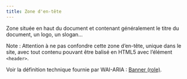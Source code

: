 ```yaml
---
title: Zone d'en-tête 
---
```


Zone située en haut du document et contenant généralement le titre du
document, un logo, un slogan…

Note : Attention à ne pas confondre cette zone d’en-tête, unique dans le site,
avec tout contenu pouvant être balisé en HTML5 avec l’élément `<header>`.

Voir la définition technique fournie par WAI-ARIA : [Banner
(role)](https://www.w3.org/TR/wai-aria-1.1/#banner).

